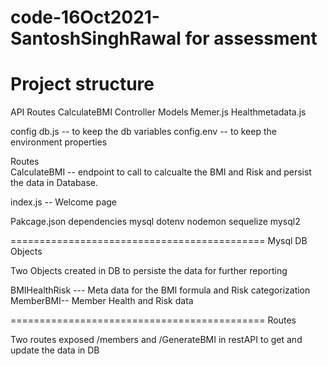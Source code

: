 # code-16Oct2021-SantoshSinghRawal for assessment

Project structure
=====================================

API
	Routes
		CalculateBMI
	Controller
Models
	Memer.js
	Healthmetadata.js

config
	db.js  -- to keep the db variables
	config.env -- to keep the environment properties

Routes  
	CalculateBMI -- endpoint to call to calcualte the BMI and Risk and persist the data in Database.

index.js  -- Welcome page

Pakcage.json
	dependencies
		mysql
		dotenv
		nodemon
		sequelize
		mysql2

============================================
Mysql DB Objects

Two Objects created in DB to persiste the data for further reporting

BMIHealthRisk --- Meta data for the BMI formula and Risk categorization
MemberBMI-- Member Health and Risk data

============================================
Routes

Two routes exposed /members and /GenerateBMI in restAPI to get and update the data in DB

